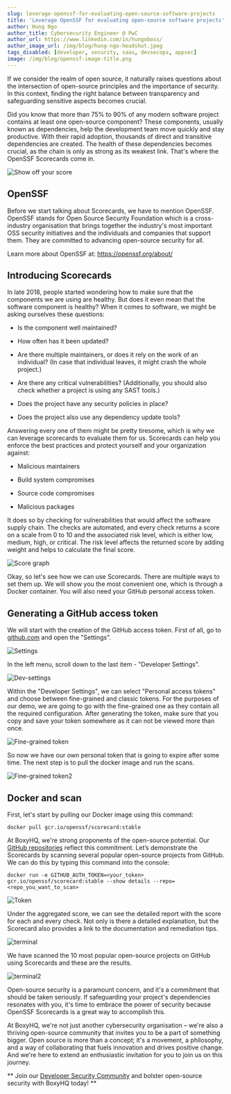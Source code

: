 ```yaml
---
slug: leverage-openssf-for-evaluating-open-source-software-projects
title: 'Leverage OpenSSF for evaluating open-source software projects'
author: Hung Ngo
author_title: Cybersecurity Engineer @ PwC
author_url: https://www.linkedin.com/in/hungoboss/
author_image_url: /img/blog/hung-ngo-headshot.jpeg
tags_disabled: [developer, security, saas, devsecops, appsec]
image: /img/blog/openssf-image-title.png
---
```


If we consider the realm of open source, it naturally raises questions about the intersection of open-source principles and the importance of security. In this context, finding the right balance between transparency and safeguarding sensitive aspects becomes crucial.

Did you know that more than 75% to 90% of any modern software project contains at least one open-source component? These components, usually known as dependencies, help the development team move quickly and stay productive. With their rapid adoption, thousands of direct and transitive dependencies are created. The health of these dependencies becomes crucial, as the chain is only as strong as its weakest link. That's where the OpenSSF Scorecards come in.

![Show off your score](/img/blog/hung-blog-1.png)

## OpenSSF

Before we start talking about Scorecards, we have to mention OpenSSF. OpenSSF stands for Open Source Security Foundation which is a cross-industry organisation that brings together the industry's most important OSS security initiatives and the individuals and companies that support them. They are committed to advancing open-source security for all.

Learn more about OpenSSF at: https://openssf.org/about/

## Introducing Scorecards

In late 2018, people started wondering how to make sure that the components we are using are healthy. But does it even mean that the software component is healthy? When it comes to software, we might be asking ourselves these questions:

- Is the component well maintained?

- How often has it been updated?

- Are there multiple maintainers, or does it rely on the work of an individual? (In case that individual leaves, it might crash the whole project.)

- Are there any critical vulnerabilities? (Additionally, you should also check whether a project is using any SAST tools.)

- Does the project have any security policies in place?

- Does the project also use any dependency update tools?

Answering every one of them might be pretty tiresome, which is why we can leverage scorecards to evaluate them for us. Scorecards can help you enforce the best practices and protect yourself and your organization against:

- Malicious maintainers

- Build system compromises

- Source code compromises

- Malicious packages

It does so by checking for vulnerabilities that would affect the software supply chain. The checks are automated, and every check returns a score on a scale from 0 to 10 and the associated risk level, which is either low, medium, high, or critical. The risk level affects the returned score by adding weight and helps to calculate the final score.

![Score graph](/img/blog/hung-blog-2.png)

Okay, so let's see how we can use Scorecards. There are multiple ways to set them up. We will show you the most convenient one, which is through a Docker container. You will also need your GitHub personal access token.

## Generating a GitHub access token

We will start with the creation of the GitHub access token. First of all, go to [github.com](http://github.com) and open the "Settings".

![Settings](/img/blog/hung-blog-3.png)

In the left menu, scroll down to the last item - "Developer Settings".

![Dev-settings](/img/blog/hung-blog-4.png)

Within the "Developer Settings", we can select "Personal access tokens" and choose between fine-grained and classic tokens. For the purposes of our demo, we are going to go with the fine-grained one as they contain all the required configuration. After generating the token, make sure that you copy and save your token somewhere as it can not be viewed more than once.

![Fine-grained token](/img/blog/hung-blog-5.png)

So now we have our own personal token that is going to expire after some time. The next step is to pull the docker image and run the scans.

![Fine-grained token2](/img/blog/hung-blog-6.png)

## Docker and scan

First, let's start by pulling our Docker image using this command:

`docker pull gcr.io/openssf/scorecard:stable`

At BoxyHQ, we're strong proponents of the open-source potential. Our [GitHub repositories](https://github.com/boxyhq) reflect this commitment. Let’s demonstrate the Scorecards by scanning several popular open-source projects from GitHub. We can do this by typing this command into the console:

`docker run -e GITHUB_AUTH_TOKEN=<your_token> gcr.io/openssf/scorecard:stable --show details --repo=<repo_you_want_to_scan>`

![Token](/img/blog/hung-blog-7.png)

Under the aggregated score, we can see the detailed report with the score for each and every check. Not only is there a detailed explanation, but the Scorecard also provides a link to the documentation and remediation tips.

![terminal](/img/blog/hung-blog-8.png)

We have scanned the 10 most popular open-source projects on GitHub using Scorecards and these are the results.

![terminal2](/img/blog/hung-blog-9.png)

Open-source security is a paramount concern, and it's a commitment that should be taken seriously. If safeguarding your project's dependencies resonates with you, it's time to embrace the power of security because OpenSSF Scorecards is a great way to accomplish this.

At BoxyHQ, we're not just another cybersecurity organisation – we're also a thriving open-source community that invites you to be a part of something bigger. Open source is more than a concept; it's a movement, a philosophy, and a way of collaborating that fuels innovation and drives positive change. And we're here to extend an enthusiastic invitation for you to join us on this journey.

** Join our [Developer Security Community](https://discord.boxyhq.com) and bolster open-source security with BoxyHQ today! **
